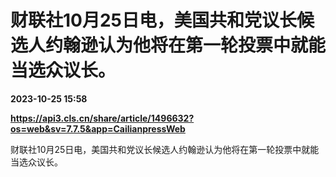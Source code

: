 # 财联社10月25日电，美国共和党议长候选人约翰逊认为他将在第一轮投票中就能当选众议长。

**2023-10-25 15:58**

**https://api3.cls.cn/share/article/1496632?os=web&sv=7.7.5&app=CailianpressWeb**

财联社10月25日电，美国共和党议长候选人约翰逊认为他将在第一轮投票中就能当选众议长。